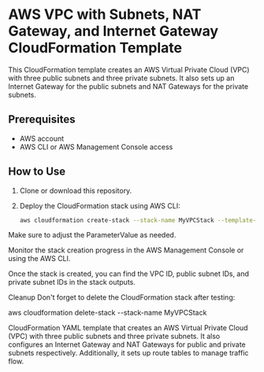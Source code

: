# AWS VPC with Subnets, NAT Gateway, and Internet Gateway CloudFormation Template

This CloudFormation template creates an AWS Virtual Private Cloud (VPC) with three public subnets and three private subnets. It also sets up an Internet Gateway for the public subnets and NAT Gateways for the private subnets.

## Prerequisites

- AWS account
- AWS CLI or AWS Management Console access

## How to Use

1. Clone or download this repository.

2. Deploy the CloudFormation stack using AWS CLI:

   ```bash
   aws cloudformation create-stack --stack-name MyVPCStack --template-body file://vpc-with-subnets.yaml --parameters ParameterKey=VpcCidrBlock,ParameterValue=10.0.0.0/16

Make sure to adjust the ParameterValue as needed.

Monitor the stack creation progress in the AWS Management Console or using the AWS CLI.

Once the stack is created, you can find the VPC ID, public subnet IDs, and private subnet IDs in the stack outputs.

Cleanup
Don't forget to delete the CloudFormation stack after testing:

aws cloudformation delete-stack --stack-name MyVPCStack


CloudFormation YAML template that creates an AWS Virtual Private Cloud (VPC) with three public subnets and three private subnets. It also configures an Internet Gateway and NAT Gateways for public and private subnets respectively. Additionally, it sets up route tables to manage traffic flow.
